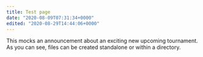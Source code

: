 ```yaml
---
title: Test page
date: "2020-08-09T07:31:34+0000"
edited: "2020-08-29T14:44:06+0000"
---
```


This mocks an announcement about an exciting new upcoming tournament.
As you can see, files can be created standalone or within a directory.
